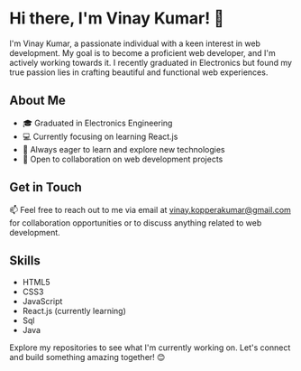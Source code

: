  # Hi there, I'm Vinay Kumar! 👋

I'm Vinay Kumar, a passionate individual with a keen interest in web development. My goal is to become a proficient web developer, and I'm actively working towards it. I recently graduated in Electronics but found my true passion lies in crafting beautiful and functional web experiences.

## About Me
- 🎓 Graduated in Electronics Engineering
- 💻 Currently focusing on learning React.js
- 🌱 Always eager to learn and explore new technologies
- 👯 Open to collaboration on web development projects


## Get in Touch
📫 Feel free to reach out to me via email at [vinay.kopperakumar@gmail.com](mailto:vinay.kopperakumar@gmail.com) for collaboration opportunities or to discuss anything related to web development.

## Skills
- HTML5
- CSS3
- JavaScript
- React.js (currently learning)
- Sql
- Java

Explore my repositories to see what I'm currently working on. Let's connect and build something amazing together! 😊

<!---
vinay630987/vinay630987 is a ✨ special ✨ repository because its `README.md` (this file) appears on your GitHub profile.
You can click the Preview link to take a look at your changes.
--->
